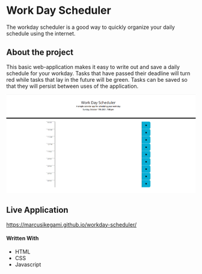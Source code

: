 # Work Day Scheduler 

The workday scheduler is a good way to quickly organize your daily schedule using the internet.

## About the project
This basic web-application makes it easy to write out and save a daily schedule for your workday. Tasks that have passed their deadline will turn red while tasks that lay in the future will be green. Tasks can be saved so that they will persist between uses of the application.


![Screenshot of the password generator](https://github.com/marcusikegami/workday-scheduler/blob/main/assets/images/workday-scheduler.png?raw=true)
## Live Application

https://marcusikegami.github.io/workday-scheduler/


#### Written With
* HTML
* CSS
* Javascript